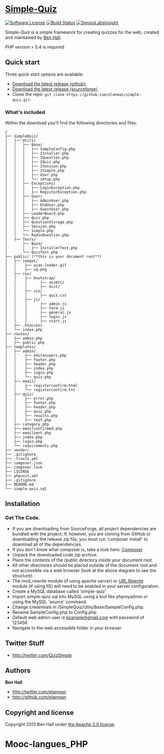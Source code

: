 # [Simple-Quiz](https://simplequiz.co.uk)
[![Software License](http://img.shields.io/badge/license-apache2-brightgreen.svg)](LICENSE)
[![Build Status](https://travis-ci.org/ElanMan/simple-quiz.png?branch=master)](https://travis-ci.org/ElanMan/simple-quiz)
[![SensioLabsInsight](https://insight.sensiolabs.com/projects/77dcca19-1dd0-4a47-86b7-1ac6142e1bbd/mini.png)](https://insight.sensiolabs.com/projects/77dcca19-1dd0-4a47-86b7-1ac6142e1bbd)

Simple-Quiz is a simple framework for creating quizzes for the web, created and maintained by [Ben Hall](http://twitter.com/elanman).

PHP version > 5.4 is required


## Quick start

Three quick start options are available:

* [Download the latest release (github)](https://github.com/elanman/simple-quiz/releases/latest).
* [Download the latest release (sourceforge)](https://sourceforge.net/projects/simple-quiz/).
* Clone the repo: `git clone https://github.com/elanman/simple-quiz.git`.


### What's included

Within the download you'll find the following directories and files:


    /
    ├── SimpleQuiz/
    │   ├── Utils/
    │   │   ├── Base/
    │   │   │   ├── SampleConfig.php
    │   │   │   ├── Installer.php
    │   │   │   ├── IQuestion.php    
    │   │   │   ├── IQuiz.php
    │   │   │   ├── ISession.php
    │   │   │   ├── ISimple.php
    │   │   │   ├── User.php
    │   │   │   └── setup.php
    │   │   ├── Exceptions/
    │   │   │   ├── LoginException.php        
    │   │   │   ├── RegisterException.php 
    │   │   ├── User/ 
    │   │   │   ├── AdminUser.php
    │   │   │   ├── EndUser.php
    │   │   │   ├── GuestUser.php                   
    │   │   ├── LeaderBoard.php
    │   │   ├── Quiz.php
    │   │   ├── QuestionStorage.php    
    │   │   ├── Session.php
    │   │   └── Simple.php
    │   │   └── RadioQuestion.php
    │   ├── Tests/
    │       ├── Base/      
    │       │   ├── InstallerTest.php
    │       └── QuizTest.php
    ├── public/ (**this is your document root**)
    │   ├── images/
    │   │    ├── ajax-loader.gif
    │   │    ├── sq.png   
    │   ├── res/
    │   │    ├── bootstrap/
    │   │    │      ├── assets/ 
    │   │    │      ├── dist/  
    │   │    ├── css/
    │   │    │      ├── quiz.css  
    │   │    ├── js/
    │   │    │      ├── admin.js
    │   │    │      ├── form.js 
    │   │    │      ├── general.js 
    │   │    │      ├── login.js
    │   │    │      ├── start.js                  
    │   ├── .htaccess
    │   └── index.php
    ├── routes/
    │   ├── admin.php
    │   ├── public.php        
    ├── templates/
    │   ├── admin/
    │   │    ├── editanswers.php
    │   │    ├── footer.php
    │   │    ├── header.php
    │   │    ├── index.php
    │   │    ├── login.php    
    │   │    └── quiz.php
    │   ├── email/
    │   │    ├── registerconfirm.html
    │   │    └── registerconfirm.txt     
    │   ├── quiz/
    │   │    ├── error.php    
    │   │    ├── footer.php  
    │   │    ├── header.php  
    │   │    ├── quiz.php  
    │   │    ├── results.php  
    │   │    ├── test.php                      
    │   ├── category.php 
    │   ├── emailconfirmed.php
    │   ├── emailsent.php    
    │   ├── index.php
    │   ├── login.php
    │   └── requirements.php                     
    ├── vendor/
    ├── .gitignore  
    ├── .travis.yml
    ├── composer.json
    ├── composer.lock
    ├── LICENSE
    ├── phpunit.xml
    ├── .gitignore
    ├── README.md
    └── simple-quiz.sql


## Installation

### Get The Code.
* If you are downloading from SourceForge, all project dependencies are bundled with the project.
If, however, you are cloning from GitHub or downloading the release zip file, you must run 'composer install' to 
 download all of the dependencies.
* If you don't know what composer is, take a look here: [Composer](https://getcomposer.org/)
* Unpack the downloaded code zip archive.
* Place the contents of the /public directory inside your document root.
* All other directories should be placed outside of the document root and not accessible via a web browser (look at the above diagram to see the structure).
* The mod_rewrite module (if using apache server) or [URL Rewrite](http://www.iis.net/downloads/microsoft/url-rewrite) module (if using IIS) will need to be enabled in 
your server configuration.
* Create a MySQL database called 'simple-quiz'
* Import simple-quiz.sql into MySQL using a tool like phpmyadmin or using the MySQL 'source' command.
* Change credentials in /SimpleQuiz/Utils/Base/SampleConfig.php.
* Rename SampleConfig.php to Config.php
* Default web admin user is example@gmail.com with password of 123456
* Navigate to the web accessible folder in your browser.

## Twitter Stuff
+ <http://twitter.com/QuizSimple>

## Authors

**Ben Hall**

+ <http://twitter.com/elanman>
+ <http://github.com/elanman>




## Copyright and license

Copyright 2013 Ben Hall under [the Apache 2.0 license](LICENSE).
# Mooc-langues_PHP
